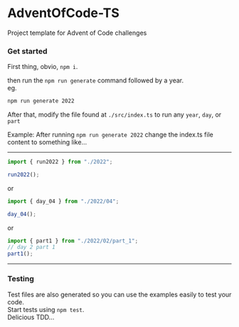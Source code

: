 # AdventOfCode-TS

Project template for Advent of Code challenges

### Get started

First thing, obvio, `npm i`.

then run the `npm run generate` command followed by a year.  
eg.

```bash
npm run generate 2022
```

After that, modify the file found at `./src/index.ts` to run any `year`, `day`, or `part`

Example: After running `npm run generate 2022`
change the index.ts file content to something like...

---

```js
import { run2022 } from "./2022";

run2022();
```

or

```js
import { day_04 } from "./2022/04";

day_04();
```

or

```js
import { part1 } from "./2022/02/part_1";
// day 2 part 1
part1();
```

---

### Testing

Test files are also generated so you can use the examples easily to test your code.  
Start tests using `npm test`.  
Delicious TDD...
